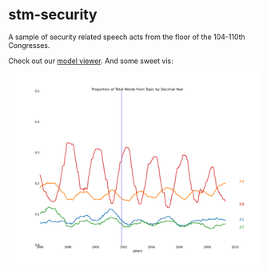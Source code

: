 # stm-security
A sample of security related speech acts from the floor of the 104-110th Congresses.

Check out our [model viewer](http://htmlpreview.github.io/?https://github.com/dlabctawg/stm-security/blob/master/stm-visualization/index.html). And some sweet vis:

![Sweet Vis](https://github.com/dlabctawg/stm-security/blob/master/images/topic1_4_7_9_graph.png)

